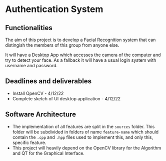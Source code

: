 # Authentication System

## Functionalities

The aim of this project is to develop a Facial Recognition system that can distingish the 
members of this group from anyone else.

It will have a Desktop App which accesses the camera of the computer and try to detect your face. 
As a fallback it will have a usual login system with username and password.

## Deadlines and deliverables

- Install OpenCV - 4/12/22
- Complete sketch of UI desktop application - 4/12/22

## Software Architecture

- The implementation of all features are split in the `sources` folder. This folder will be subdivided in folders of name `feature-name` which should contain the `.cpp` and `.hpp` files used to implement this, and only this, specific feature.
- This project will heavily depend on the OpenCV library for the Algorithm and QT for the Graphical Interface.
